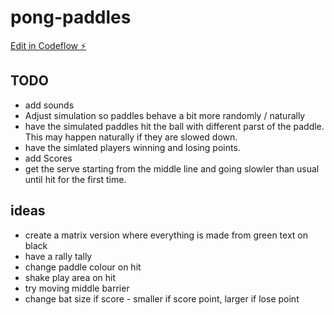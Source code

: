 # pong-paddles

[Edit in Codeflow ⚡️](https://stackblitz.com/~/github.com/chrisdennett/pong-paddles)

## TODO

- add sounds
- Adjust simulation so paddles behave a bit more randomly / naturally
- have the simulated paddles hit the ball with different parst of the paddle. This may happen naturally if they are slowed down.
- have the simlated players winning and losing points.
- add Scores
- get the serve starting from the middle line and going slowler than usual until hit for the first time.

## ideas

- create a matrix version where everything is made from green text on black
- have a rally tally
- change paddle colour on hit
- shake play area on hit
- try moving middle barrier
- change bat size if score - smaller if score point, larger if lose point
